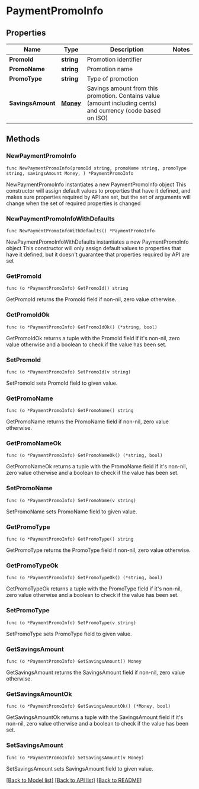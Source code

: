 # PaymentPromoInfo

## Properties

Name | Type | Description | Notes
------------ | ------------- | ------------- | -------------
**PromoId** | **string** | Promotion identifier | 
**PromoName** | **string** | Promotion name | 
**PromoType** | **string** | Type of promotion | 
**SavingsAmount** | [**Money**](Money.md) | Savings amount from this promotion. Contains value (amount including cents) and currency (code based on ISO) | 

## Methods

### NewPaymentPromoInfo

`func NewPaymentPromoInfo(promoId string, promoName string, promoType string, savingsAmount Money, ) *PaymentPromoInfo`

NewPaymentPromoInfo instantiates a new PaymentPromoInfo object
This constructor will assign default values to properties that have it defined,
and makes sure properties required by API are set, but the set of arguments
will change when the set of required properties is changed

### NewPaymentPromoInfoWithDefaults

`func NewPaymentPromoInfoWithDefaults() *PaymentPromoInfo`

NewPaymentPromoInfoWithDefaults instantiates a new PaymentPromoInfo object
This constructor will only assign default values to properties that have it defined,
but it doesn't guarantee that properties required by API are set

### GetPromoId

`func (o *PaymentPromoInfo) GetPromoId() string`

GetPromoId returns the PromoId field if non-nil, zero value otherwise.

### GetPromoIdOk

`func (o *PaymentPromoInfo) GetPromoIdOk() (*string, bool)`

GetPromoIdOk returns a tuple with the PromoId field if it's non-nil, zero value otherwise
and a boolean to check if the value has been set.

### SetPromoId

`func (o *PaymentPromoInfo) SetPromoId(v string)`

SetPromoId sets PromoId field to given value.


### GetPromoName

`func (o *PaymentPromoInfo) GetPromoName() string`

GetPromoName returns the PromoName field if non-nil, zero value otherwise.

### GetPromoNameOk

`func (o *PaymentPromoInfo) GetPromoNameOk() (*string, bool)`

GetPromoNameOk returns a tuple with the PromoName field if it's non-nil, zero value otherwise
and a boolean to check if the value has been set.

### SetPromoName

`func (o *PaymentPromoInfo) SetPromoName(v string)`

SetPromoName sets PromoName field to given value.


### GetPromoType

`func (o *PaymentPromoInfo) GetPromoType() string`

GetPromoType returns the PromoType field if non-nil, zero value otherwise.

### GetPromoTypeOk

`func (o *PaymentPromoInfo) GetPromoTypeOk() (*string, bool)`

GetPromoTypeOk returns a tuple with the PromoType field if it's non-nil, zero value otherwise
and a boolean to check if the value has been set.

### SetPromoType

`func (o *PaymentPromoInfo) SetPromoType(v string)`

SetPromoType sets PromoType field to given value.


### GetSavingsAmount

`func (o *PaymentPromoInfo) GetSavingsAmount() Money`

GetSavingsAmount returns the SavingsAmount field if non-nil, zero value otherwise.

### GetSavingsAmountOk

`func (o *PaymentPromoInfo) GetSavingsAmountOk() (*Money, bool)`

GetSavingsAmountOk returns a tuple with the SavingsAmount field if it's non-nil, zero value otherwise
and a boolean to check if the value has been set.

### SetSavingsAmount

`func (o *PaymentPromoInfo) SetSavingsAmount(v Money)`

SetSavingsAmount sets SavingsAmount field to given value.



[[Back to Model list]](../README.md#documentation-for-models) [[Back to API list]](../README.md#documentation-for-api-endpoints) [[Back to README]](../README.md)


